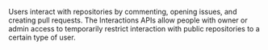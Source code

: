 Users interact with repositories by commenting, opening issues, and creating pull requests. The Interactions APIs allow people with owner or admin access to temporarily restrict interaction with public repositories to a certain type of user.